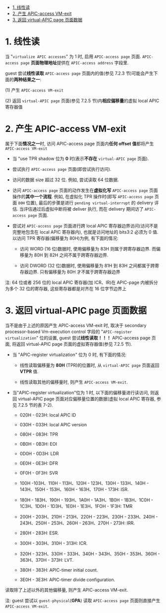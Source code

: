 <!-- @import "[TOC]" {cmd="toc" depthFrom=1 depthTo=6 orderedList=false} -->

<!-- code_chunk_output -->

- [1. 线性读](#1-线性读)
- [2. 产生 APIC-access VM-exit](#2-产生-apic-access-vm-exit)
- [3. 返回 virtual-APIC page 页面数据](#3-返回-virtual-apic-page-页面数据)

<!-- /code_chunk_output -->

# 1. 线性读

当 "`virtualize APIC accesses`" 为 1 时, 启用 `APIC-access page` 页面. `APIC-access page` **页面物理地址**提供在 `APIC-access address` 字段里.

guest 尝试**线性读取** `APIC-access page` 页面内的值(参见 7.2.3 节)可能会产生下面的**两种结果之一**:

(1) 产生 `APIC-access VM-exit`

(2) 返回 `virtual-APIC page` 页面(参见 7.2.5 节)内**相应偏移量**的虚拟 local APIC 寄存器值

# 2. 产生 APIC-access VM-exit

属于下面**情况之一**时, 访问 APIC-access page 页面内**任何 offset 值**都将产生 `APIC-access VM-exit`

* 当 "use TPR shadow 位为 **0** 时(表示**不存在** `virtual-APIC page` 页面).

* 尝试执行 `APIC-access page` 页面(即尝试执行访问).

* 访问的数据 size 超过 32 位. 例如, 尝试读取 64 位数据.

* 访问 `APIC-access page` 页面的动作发生在**虚拟化写** `APIC-access page` 页面操作的**其中一个流程**. 例如, 在虚拟化 TPR 操作时(即写 `APIC-access page` 页面 `80H` 位置), 最后的步骤是进行 `pending virtual-interrupt` 的 delivery 评估. 当评估通过后虚拟中断将被 deliver 执行, 而在 delivery 期间访了 `APIC-access page` 页面.

* 尝试对 `APIC-access page` 页面进行跨 local APIC 寄存器边界访问(访问不是完整地包含在 local APIC 寄存器内), 也就是访问地址的 bits3:2 必须为 0 值. 以访问 TPR 寄存器(偏移量为 80H)为例, 有下面的情况:

    * 访问 WORD (16 位)数据时, 使用偏移量为 83H 则属于跨寄存器边界. 而偏移量为 80H 到 82H 之间不属于跨寄存器边界.

    * 访问 DWORD (32 位)数据时, 使用偏移量为 81H 到 83H 之间都属于跨寄存器边界. 只有偏移量为 80H 才不属于跨寄存器边界

注: 64 位或者 256 位的 local APIC 寄存器(加 ICR、IR)在 APIC-page 内被拆分为多个 32 位的寄存器, 这些寄存器都是对齐在 16 位字节边界上

# 3. 返回 virtual-APIC page 页面数据

当不是由于上述的原因产生 APIC-access VM-exit 时, 取决于 secondary processor-based Vm-execution control 字段的 "`APIC-register virtualization`" 位的设置, guest 尝试**线性读取！！！** APIC-access page 页面, 将返回 virtual-APIC page 页面的虚拟寄存器值(参见 7.2.5 节).

* 当 "APIC-register virtualization" 位为 0 时, 有下面的情况:

  * 线性读取偏移量为 **80H** (TPR)的位置时, 从 `virtual-APIC page` 页面返回 **VTPR** 值.

  * 线性读取其他的偏移量时, 则产生 `APIC-access VM-exit`. 

* 当"APIC-register virtualization"位为 1 时, 以下面的偏移量进行读访问, 则返回  virtual-APIC page 页面对应偏移量位置的数据(虚拟 local APIC 寄存器, 参见 7.2.5 节的表 7-2).

  * 020H - 023H: local APIC ID

  * 030H - 033H: local APIC version

  * 080H - 083H: TPR

  * 0B0H - 0B3H: EOI

  * 0D0H - 0D3H: LDR

  * 0E0H - 0E3H: DFR

  * 0F0H - 0F3H: SVR

  * 100H -103H、110H - 113H、120H - 123H、130H - 133H、140H - 143H、150H - 153H、160H - 163H、170H - 173H: ISR.

  * 180H - 183H、190H - 193H、1A0H - 1A3H、1B0H - 1B3H、1C0H - 1C3H、1D0H - 1D3H、1E0H - 1E3H、1FOH - 1F3H: TMR

  * 200H - 203H、210H - 213H、220H - 223H、230H - 233H、240H - 243H、250H - 253H、260H - 263H、270H - 273H: IRR. 

  * 280H - 283H: ESR.

  * 300H - 303H、310H - 313H: ICR.

  * 320H - 323H、330H - 333H、340H - 343H、350H - 353H、360H - 363H、370H - 373H: LVT. 

  * 380H - 383H: APIC-timer initial count.

  * 3E0H - 3E3H: APIC-timer divide configuration.

读取除了上述以外的其他偏移量, 则产生 APIC-access VM-exit.

注: guest 尝试以 `guest-physical`(**GPA**) 读取 `APIC-access page` 页面则直接产生 `APIC-access VM-exit`.